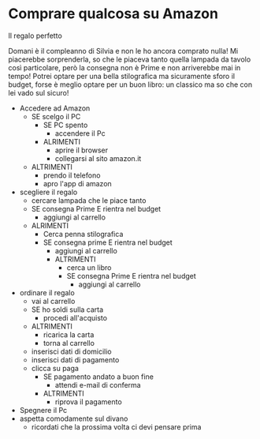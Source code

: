 # Comprare qualcosa su Amazon

Il regalo perfetto

Domani è il compleanno di Silvia e non le ho ancora comprato nulla! Mi
piacerebbe sorprenderla, so che le piaceva tanto quella lampada da tavolo
così particolare, però la consegna non è Prime e non arriverebbe mai in
tempo! Potrei optare per una bella stilografica ma sicuramente sforo il budget,
forse è meglio optare per un buon libro: un classico ma so che con lei vado
sul sicuro!


- Accedere ad Amazon
    - SE scelgo il PC 
        -  SE PC spento
            - accendere il Pc
        - ALRIMENTI 
            - aprire il browser
            - collegarsi al sito amazon.it
    - ALTRIMENTI 
        - prendo il telefono
        - apro l'app di amazon
- scegliere il regalo
    - cercare lampada che le piace tanto
    - SE consegna Prime E rientra nel budget
        - aggiungi al carrello
    - ALRIMENTI 
        - Cerca penna stilografica
        - SE consegna prime E rientra nel budget
            - aggiungi al carrello
            - ALTRIMENTI
                - cerca un libro
                - SE consegna Prime E rientra nel budget
                    - aggiungi al carrello
- ordinare il regalo
    - vai al carrello
    - SE ho soldi sulla carta
        - procedi all'acquisto        
    - ALTRIMENTI 
        - ricarica la carta 
        - torna al carrello
    - inserisci dati di domicilio
    - inserisci dati di pagamento
    - clicca su paga
        - SE pagamento andato a buon fine
            - attendi e-mail di conferma
        - ALTRIMENTI
            - riprova il pagamento
- Spegnere il Pc
- aspetta comodamente sul divano
    - ricordati che la prossima volta ci devi pensare prima
